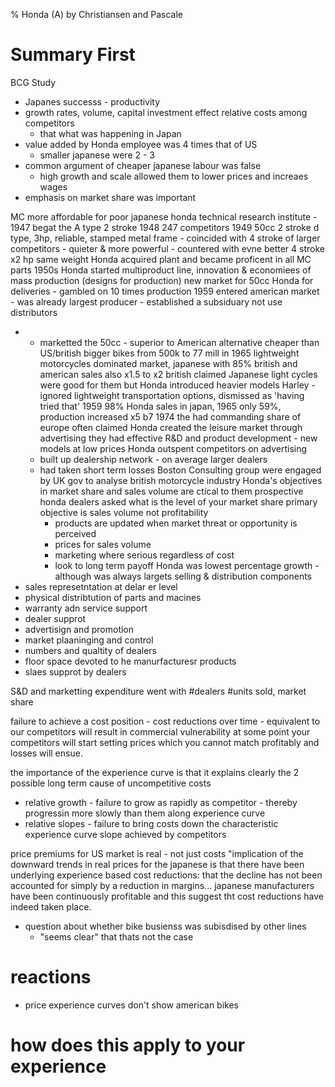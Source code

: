 % Honda (A)
by Christiansen and Pascale


# Summary First

BCG Study
- Japanes successs - productivity
- growth rates, volume, capital investment effect relative costs among competitors
    - that what was happening in Japan
- value added by Honda employee was 4 times that of US
    - smaller japanese were 2 - 3
- common argument of cheaper japanese labour was false
    - high growth and scale allowed them to lower prices and increaes wages
- emphasis on market share was important


MC more affordable for poor japanese
honda technical research institute
    - 1947 begat the A type 2 stroke
1948 247 competitors
1949 50cc 2 stroke d type, 3hp, reliable, stamped metal frame
    - coincided with 4 stroke of larger competitors
        - quieter & more powerful
    - countered with evne better 4 stroke x2 hp same weight
Honda acquired plant and became proficent in all MC parts
1950s Honda started multiproduct line, innovation & economiees of mass production (designs for production)
new market for 50cc Honda for deliveries
    - gambled on 10 times production
1959 entered american market - was already largest producer
    - established a subsiduary not use distributors
-   - marketted the 50cc - superior to American alternative cheaper than US/british bigger bikes
from 500k to 77 mill in 1965
lightweight motorcycles dominated market, japanese with 85%
british and american sales also x1.5 to x2
british claimed Japanese light cycles were good for them but Honda introduced heavier models
Harley - ignored lightweight transportation options, dismissed as 'having tried that'
1959 98% Honda sales in japan, 1965 only 59%, production increased x5
b7 1974 the had commanding share of europe
often claimed Honda created the leisure market through advertising
they had effective R&D and product development - new models at low prices
Honda outspent competitors on advertising
    - built up dealership network - on average larger dealers
    - had taken short term losses
Boston Consulting group were engaged by UK gov to analyse british motorcycle industry
    Honda's objectives in market share and sales volume are ctical to them
    prospective honda dealers asked what is the level of your market share
    primary objective is sales volume not profitability
         - products are updated when market threat or opportunity is perceived
         - prices for sales volume
         - marketing where serious regardless of cost
         - look to long term payoff
Honda was lowest percentage growth - although was always largets
selling & distribution components
- sales represetntation at delar er level
- physical distribtution of parts and macines
- warranty adn service support
- dealer supprot
- advertisign and promotion
- market plaaninging and control
- numbers and qualtity of dealers
- floor space devoted to he manurfacturesr products
- slaes supprot by dealers

S&D and marketting expenditure went with #dealers #units sold, market share

failure to achieve a cost position - cost reductions over time - equivalent to our competitors will result in commercial vulnerability
at some point your competitors will start setting prices which you cannot match profitably and losses will ensue. 

the importance of the experience curve is that it explains clearly the 2 possible long term cause of uncompetitive costs
- relative growth  - failure to grow as rapidly as competitor - thereby progressin more slowly than them along experience curve
- relative slopes - failure to bring costs down the characteristic experience curve slope achieved by competitors

price premiums for US market is real - not just costs
"implication of the downward trends in real prices for the japanese is that there have been underlying experience based cost reductions: that the decline has not been accounted for simply by a reduction in margins... japanese manufacturers have been continuously profitable and this suggest tht cost reductions have indeed taken place. 
- question about whether bike busienss was subisdised by other lines
    - "seems clear" that thats not the case

# reactions

- price experience curves don't show american bikes

# how does this apply to your experience